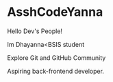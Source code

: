# AsshCodeYanna

Hello Dev's People!

Im Dhayanna<BSIS student

Explore Git and GitHub Community

Aspiring back-frontend developer.




